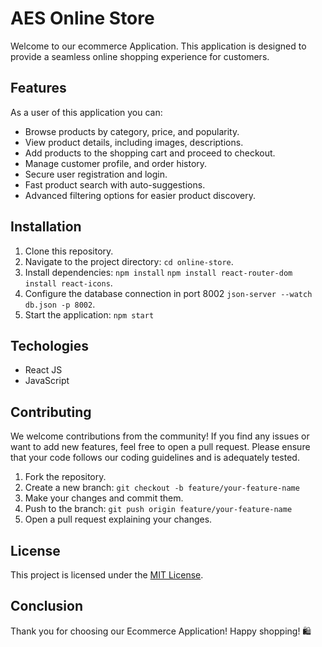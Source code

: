 # AES Online Store
Welcome to our ecommerce Application. This application is designed to provide a seamless online shopping experience for customers. 

## Features
As a user of this application you can:

  - Browse products by category, price, and popularity.
  - View product details, including images, descriptions.
  - Add products to the shopping cart and proceed to checkout.
  - Manage customer profile, and order history.
  - Secure user registration and login.
  - Fast product search with auto-suggestions.
  - Advanced filtering options for easier product discovery.

## Installation

1. Clone this repository.
2. Navigate to the project directory: `cd online-store`.
3. Install dependencies: `npm install` `npm install react-router-dom` `install react-icons`.
4. Configure the database connection in port 8002 `json-server --watch db.json -p 8002`.
5. Start the application: `npm start`

## Techologies
- React JS
- JavaScript


## Contributing

We welcome contributions from the community! If you find any issues or want to add new features, feel free to open a pull request. Please ensure that your code follows our coding guidelines and is adequately tested.

1. Fork the repository.
2. Create a new branch: `git checkout -b feature/your-feature-name`
3. Make your changes and commit them.
4. Push to the branch: `git push origin feature/your-feature-name`
5. Open a pull request explaining your changes.

## License

This project is licensed under the [MIT License](LICENSE).

## Conclusion

Thank you for choosing our Ecommerce Application! Happy shopping! 🛍️
